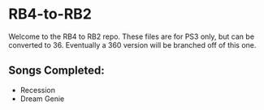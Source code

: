 # RB4-to-RB2

Welcome to the RB4 to RB2 repo. These files are for PS3 only, but can be converted to 36. Eventually a 360 version will be branched off of this one.

## Songs Completed:
*  Recession
*  Dream Genie
